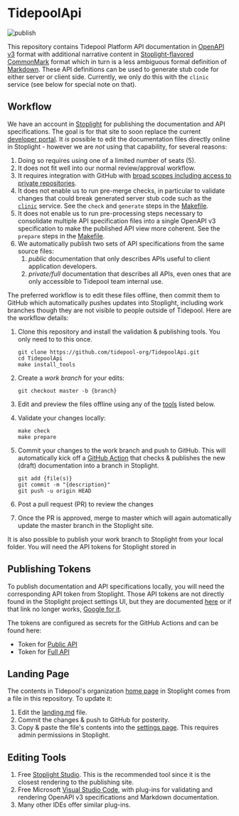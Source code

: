# TidepoolApi

![publish](https://github.com/tidepool-org/TidepoolApi/actions/workflows/publish.yml/badge.svg)

This repository contains Tidepool Platform API documentation in [OpenAPI v3](https://www.openapis.org/) format with additional narrative content in [Stoplight-flavored](https://meta.stoplight.io/docs/studio/docs/Documentation/03a-stoplight-flavored-markdown.md) [CommonMark](https://commonmark.org/) format which in turn is a less ambiguous formal definition of [Markdown](https://www.markdownguide.org/).
These API definitions can be used to generate stub code for either server or client side. Currently, we only do this with the `clinic` service (see below for special note on that).

## Workflow

We have an account in [Stoplight](https://tidepool.stoplight.io) for publishing the documentation and API specifications. The goal is for that site to soon replace the current [developer portal](https://developer.tidepool.org). It *is* possible to edit the documentation files directly online in Stoplight - however we are *not* using that capability, for several reasons:

1. Doing so requires using one of a limited number of seats (5).
2. It does not fit well into our normal review/approval workflow.
3. It requires integration with GitHub with [broad scopes including access to private repositories](https://support.stoplight.io/s/article/Github-OAuth-Permissions-Overview).
4. It does not enable us to run pre-merge checks, in particular to validate changes that could break generated server stub code such as the [`clinic`](https://github.com/tidepool-org/clinic) service. See the `check` and `generate` steps in the [Makefile](./Makefile).
5. It does not enable us to run pre-processing steps necessary to consolidate multiple API specification files into a single OpenAPI v3 specification to make the published API view more coherent. See the `prepare` steps in the [Makefile](./Makefile).
6. We automatically publish two sets of API specifications from the same source files:
   1. *public* documentation that only describes APIs useful to client application developers.
   2. *private/full* documentation that describes all APIs, even ones that are only accessible to Tidepool team internal use.

The preferred workflow is to edit these files offline, then commit them to GitHub which automatically pushes updates into Stoplight, including work branches though they are not visible to people outside of Tidepool. Here are the workflow details:

1. Clone this repository and install the validation & publishing tools. You only need to to this once.

    ```shell
    git clone https://github.com/tidepool-org/TidepoolApi.git
    cd TidepoolApi
    make install_tools
    ```

2. Create a *work branch* for your edits:

    ```shell
    git checkout master -b {branch}
    ```

3. Edit and preview the files offline using any of the [tools](#editing-tools) listed below.
4. Validate your changes locally:

    ```shell
    make check
    make prepare
    ```

5. Commit your changes to the work branch and push to GitHub. This will automatically kick off a [GitHub Action](.github/workflows/) that checks & publishes the new (draft) documentation into a branch in Stoplight.

    ```shell
    git add {file(s)}
    git commit -m "{description}"
    git push -u origin HEAD
    ```

6. Post a pull request (PR) to review the changes
7. Once the PR is approved, merge to master which will again automatically update the master branch in the Stoplight site.

It is also possible to publish your work branch to Stoplight from your local folder. You will need the API tokens for Stoplight stored in 

## Publishing Tokens

To publish documentation and API specifications locally, you will need the corresponding API token from Stoplight. Those API tokens are not directly found in the Stoplight project settings UI, but they are documented [here](https://docs.stoplight.io/docs/platform/f76c84240244f-publish-with-the-stoplight-cli) or if that link no longer works, [Google for it](https://www.google.com/search?q=Publish+with+Stoplight+CLI).

The tokens are configured as secrets for the GitHub Actions and can be found here:

* Token for [Public API](https://tidepool.stoplight.io/settings/tidepool-api/automation)
* Token for [Full API](https://tidepool.stoplight.io/settings/tidepool-full-api/automation)

## Landing Page

The contents in Tidepool's organization [home page](https://tidepool.stoplight.io/) in Stoplight comes from a file in this repository. To update it:

1. Edit the [landing.md](./landing.md) file.
2. Commit the changes & push to GitHub for posterity.
3. Copy & paste the file's contents into the [settings page](https://tidepool.stoplight.io/admin/settings). This requires admin permissions in Stoplight.

## Editing Tools

1. Free [Stoplight Studio](https://stoplight.io/studio/). This is the recommended tool since it is the closest rendering to the publishing site.
2. Free Microsoft [Visual Studio Code](https://code.visualstudio.com/), with plug-ins for validating and rendering OpenAPI v3 specifications and Markdown documentation.
3. Many other IDEs offer similar plug-ins.
